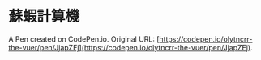 # 蘇蝦計算機

A Pen created on CodePen.io. Original URL: [https://codepen.io/olytncrr-the-vuer/pen/JjapZEj](https://codepen.io/olytncrr-the-vuer/pen/JjapZEj).

